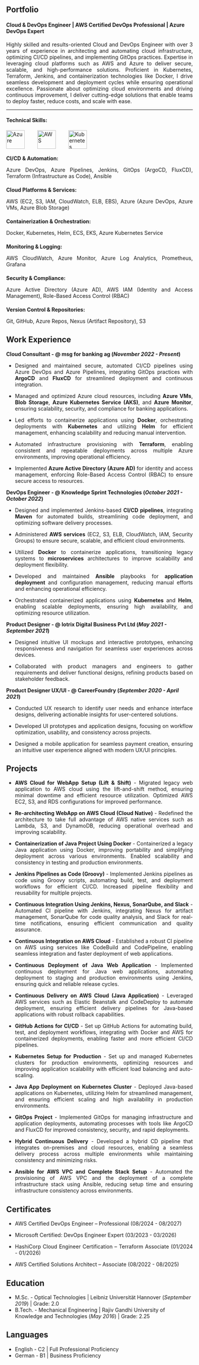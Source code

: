 ## Portfolio

#### Cloud & DevOps Engineer | AWS Certified DevOps Professional | Azure DevOps Expert

<p align='justify'>Highly skilled and results-oriented Cloud and DevOps Engineer with over 3 years of experience in architecting and automating cloud infrastructure, optimizing CI/CD pipelines, and implementing GitOps practices. Expertise in leveraging cloud platforms such as AWS and Azure to deliver secure, scalable, and high-performance solutions. Proficient in Kubernetes, Terraform, Jenkins, and containerization technologies like Docker, I drive seamless development and deployment cycles while ensuring operational excellence. Passionate about optimizing cloud environments and driving continuous improvement, I deliver cutting-edge solutions that enable teams to deploy faster, reduce costs, and scale with ease.</p>

---

#### Technical Skills: 
<p align='justify'>
  <img src="https://upload.wikimedia.org/wikipedia/commons/a/a8/Microsoft_Azure_Logo.svg" alt="Azure" width="auto" height="50" style="margin-right: 30px;"/>
  <img src="https://upload.wikimedia.org/wikipedia/commons/9/93/Amazon_Web_Services_Logo.svg" alt="AWS" width="auto" height="50" style="margin-right: 30px;"/>
  <img src="https://upload.wikimedia.org/wikipedia/commons/3/39/Kubernetes_logo_without_workmark.svg" alt="Kubernetes" width="auto" height="50" style="margin-right: 30px;"/>
</p>


<div style="margin-bottom: 20px;">
    <strong>CI/CD & Automation:</strong>
    <p align="justify">Azure DevOps, Azure Pipelines, Jenkins, GitOps (ArgoCD, FluxCD), Terraform (Infrastructure as Code), Ansible</p>
</div>

<div style="margin-bottom: 20px;">
    <strong>Cloud Platforms & Services:</strong>
    <p align="justify">AWS (EC2, S3, IAM, CloudWatch, ELB, EBS), Azure (Azure DevOps, Azure VMs, Azure Blob Storage)</p>
</div>

<div style="margin-bottom: 20px;">
    <strong>Containerization & Orchestration:</strong>
    <p align="justify">Docker, Kubernetes, Helm, ECS, EKS, Azure Kubernetes Service</p>
</div>

<div style="margin-bottom: 20px;">
    <strong>Monitoring & Logging:</strong>
    <p align="justify">AWS CloudWatch, Azure Monitor, Azure Log Analytics, Prometheus, Grafana</p>
</div>

<div style="margin-bottom: 20px;">
    <strong>Security & Compliance:</strong>
    <p align="justify">Azure Active Directory (Azure AD), AWS IAM (Identity and Access Management), Role-Based Access Control (RBAC)</p>
</div>

<div style="margin-bottom: 20px;">
    <strong>Version Control & Repositories:</strong>
    <p align="justify">Git, GitHub, Azure Repos, Nexus (Artifact Repository), S3</p>
</div>


## Work Experience
**Cloud Consultant -  @ msg for banking ag (_November 2022 - Present_)**
<ul>
  <li><p align='justify'> Designed and maintained secure, automated CI/CD pipelines using Azure DevOps and Azure Pipelines, integrating GitOps practices with <strong>ArgoCD</strong> and <strong>FluxCD</strong> for streamlined deployment and continuous integration. </p></li>
  <li><p align='justify'> Managed and optimized Azure cloud resources, including <strong>Azure VMs</strong>, <strong>Blob Storage</strong>, <strong>Azure Kubernetes Service (AKS)</strong>, and <strong>Azure Monitor</strong>, ensuring scalability, security, and compliance for banking applications. </p></li>
  <li><p align='justify'> Led efforts to containerize applications using <strong>Docker</strong>, orchestrating deployments with <strong>Kubernetes</strong> and utilizing <strong>Helm</strong> for efficient management, enhancing scalability and reducing manual intervention. </p></li>
  <li><p align='justify'> Automated infrastructure provisioning with <strong>Terraform</strong>, enabling consistent and repeatable deployments across multiple Azure environments, improving operational efficiency. </p></li>
  <li><p align='justify'> Implemented <strong>Azure Active Directory (Azure AD)</strong> for identity and access management, enforcing Role-Based Access Control (RBAC) to ensure secure access to resources. </p></li>
</ul>


**DevOps Engineer -  @ Knowledge Sprint Technologies (_October 2021 - October 2022_)**
<ul>
  <li><p align='justify'> Designed and implemented Jenkins-based <strong>CI/CD pipelines</strong>, integrating <strong>Maven</strong> for automated builds, streamlining code deployment, and optimizing software delivery processes. </p></li>
  <li><p align='justify'> Administered <strong>AWS services</strong> (EC2, S3, ELB, CloudWatch, IAM, Security Groups) to ensure secure, scalable, and efficient cloud environments. </p></li>
  <li><p align='justify'> Utilized <strong>Docker</strong> to containerize applications, transitioning legacy systems to <strong>microservices</strong> architectures to improve scalability and deployment flexibility. </p></li>
  <li><p align='justify'> Developed and maintained <strong>Ansible</strong> playbooks for <strong>application deployment</strong> and configuration management, reducing manual efforts and enhancing operational efficiency. </p></li>
  <li><p align='justify'> Orchestrated containerized applications using <strong>Kubernetes</strong> and <strong>Helm</strong>, enabling scalable deployments, ensuring high availability, and optimizing resource utilization. </p></li>
</ul>


**Product Designer - @ Iotrix Digital Business Pvt Ltd (_May 2021 - September 2021_)**
<ul>
  <li><p align='justify'> Designed intuitive UI mockups and interactive prototypes, enhancing responsiveness and navigation for seamless user experiences across devices. </p></li>
  <li><p align='justify'> Collaborated with product managers and engineers to gather requirements and deliver functional designs, refining products based on stakeholder feedback. </p></li>
</ul>

**Product Designer UX/UI - @ CareerFoundry (_September 2020 - April 2021_)**
<ul>
  <li><p align='justify'> Conducted UX research to identify user needs and enhance interface designs, delivering actionable insights for user-centered solutions. </p></li>
  <li><p align='justify'> Developed UI prototypes and application designs, focusing on workflow optimization, usability, and consistency across projects. </p></li>
  <li><p align='justify'> Designed a mobile application for seamless payment creation, ensuring an intuitive user experience aligned with modern UX/UI principles. </p></li>
</ul>

## Projects

<ul>
  <li><p align='justify'><strong>AWS Cloud for WebApp Setup (Lift & Shift)</strong> - Migrated legacy web application to AWS cloud using the lift-and-shift method, ensuring minimal downtime and efficient resource utilization. Optimized AWS EC2, S3, and RDS configurations for improved performance.</p></li>
  
  <li><p align='justify'><strong>Re-architecting WebApp on AWS Cloud (Cloud Native)</strong> - Redefined the architecture to take full advantage of AWS native services such as Lambda, S3, and DynamoDB, reducing operational overhead and improving scalability.</p></li>
  
  <li><p align='justify'><strong>Containerization of Java Project Using Docker</strong> - Containerized a legacy Java application using Docker, improving portability and simplifying deployment across various environments. Enabled scalability and consistency in testing and production environments.</p></li>
  
  <li><p align='justify'><strong>Jenkins Pipelines as Code (Groovy)</strong> - Implemented Jenkins pipelines as code using Groovy scripts, automating build, test, and deployment workflows for efficient CI/CD. Increased pipeline flexibility and reusability for multiple projects.</p></li>
  
  <li><p align='justify'><strong>Continuous Integration Using Jenkins, Nexus, SonarQube, and Slack</strong> - Automated CI pipeline with Jenkins, integrating Nexus for artifact management, SonarQube for code quality analysis, and Slack for real-time notifications, ensuring efficient communication and quality assurance.</p></li>
  
  <li><p align='justify'><strong>Continuous Integration on AWS Cloud</strong> - Established a robust CI pipeline on AWS using services like CodeBuild and CodePipeline, enabling seamless integration and faster deployment of web applications.</p></li>
  
  <li><p align='justify'><strong>Continuous Deployment of Java Web Application</strong> - Implemented continuous deployment for Java web applications, automating deployment to staging and production environments using Jenkins, ensuring quick and reliable release cycles.</p></li>
  
  <li><p align='justify'><strong>Continuous Delivery on AWS Cloud (Java Application)</strong> - Leveraged AWS services such as Elastic Beanstalk and CodeDeploy to automate deployment, ensuring efficient delivery pipelines for Java-based applications with robust rollback capabilities.</p></li>
  
  <li><p align='justify'><strong>GitHub Actions for CI/CD</strong> - Set up GitHub Actions for automating build, test, and deployment workflows, integrating with Docker and AWS for containerized deployments, enabling faster and more efficient CI/CD pipelines.</p></li>
  
  <li><p align='justify'><strong>Kubernetes Setup for Production</strong> - Set up and managed Kubernetes clusters for production environments, optimizing resources and improving application scalability with efficient load balancing and auto-scaling.</p></li>
  
  <li><p align='justify'><strong>Java App Deployment on Kubernetes Cluster</strong> - Deployed Java-based applications on Kubernetes, utilizing Helm for streamlined management, and ensuring efficient scaling and high availability in production environments.</p></li>
  
  <li><p align='justify'><strong>GitOps Project</strong> - Implemented GitOps for managing infrastructure and application deployments, automating processes with tools like ArgoCD and FluxCD for improved consistency, security, and rapid deployments.</p></li>
  
  <li><p align='justify'><strong>Hybrid Continuous Delivery</strong> - Developed a hybrid CD pipeline that integrates on-premises and cloud resources, enabling a seamless delivery process across multiple environments while maintaining consistency and minimizing risks.</p></li>
  
  <li><p align='justify'><strong>Ansible for AWS VPC and Complete Stack Setup</strong> - Automated the provisioning of AWS VPC and the deployment of a complete infrastructure stack using Ansible, reducing setup time and ensuring infrastructure consistency across environments.</p></li>
</ul>


## Certificates
<ul>
  <li><p align='justify'> AWS Certified DevOps Engineer – Professional (08/2024 - 08/2027) </p></li>
  <li><p align='justify'> Microsoft Certified: DevOps Engineer Expert (03/2023 - 03/2026) </p></li>
  <li><p align='justify'> HashiCorp Cloud Engineer Certification – Terraform Associate (01/2024 - 01/2026) </p></li>
  <li><p align='justify'> AWS Certified Solutions Architect – Associate (08/2022 - 08/2025) </p></li>
</ul>

## Education
- M.Sc. - Optical Technologies | Leibniz Universität Hannover (_September 2019_)  |  Grade: 2.0					       		
- B.Tech. - Mechanical Engineering | Rajiv Gandhi University of Knowledge and Technologies (_May 2016_)  |  Grade: 2.25


## Languages
- English - C2 | Full Professional Proficiency
- German - B1 | Business Proficiency
